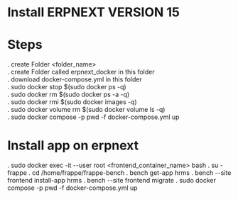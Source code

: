 # Install ERPNEXT VERSION 15

# Steps
. create Folder <folder_name> <br/>
. create Folder called erpnext_docker in this folder <br/>
. download docker-compose.yml in this folder <br/>
. sudo docker stop $(sudo docker ps -q) <br/>
. sudo docker rm $(sudo docker ps -a -q) <br/>
. sudo docker rmi $(sudo docker images -q) <br/>
. sudo docker volume rm $(sudo docker volume ls -q) <br/> 
. sudo docker compose -p pwd -f docker-compose.yml up <br/>

# Install app on erpnext

. sudo docker exec -it --user root <frontend_container_name> bash
. su - frappe
. cd /home/frappe/frappe-bench
. bench get-app hrms
. bench --site frontend install-app hrms
. bench --site frontend migrate
. sudo docker compose -p pwd -f docker-compose.yml up
